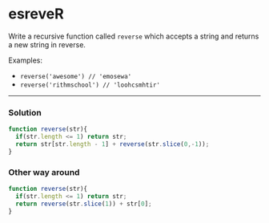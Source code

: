 # esreveR

Write a recursive function called `reverse` which accepts a string and returns a new string in reverse.

Examples:
* `reverse('awesome') // 'emosewa'`
* `reverse('rithmschool') // 'loohcsmhtir'`

---

### Solution
```js
function reverse(str){
  if(str.length <= 1) return str;
  return str[str.length - 1] + reverse(str.slice(0,-1));
}
```

### Other way around
```js
function reverse(str){
  if(str.length <= 1) return str;
  return reverse(str.slice(1)) + str[0];
}
```